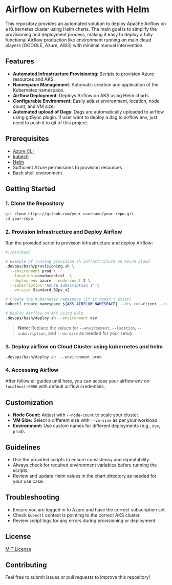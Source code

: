 # Airflow on Kubernetes with Helm

This repository provides an automated solution to deploy Apache Airflow on a Kubernetes cluster using Helm charts. The main goal is to simplify the provisioning and deployment process, making it easy to deploy a fully functional Airflow production like environment running on main cloud players (GOOGLE, Azure, AWS) with minimal manual intervention.

## Features

- **Automated Infrastructure Provisioning**: Scripts to provision Azure resources and AKS.
- **Namespace Management**: Automatic creation and application of the Kubernetes namespace.
- **Airflow Deployment**: Deploys Airflow on AKS using Helm charts.
- **Configurable Environment**: Easily adjust environment, location, node count, and VM size.
- **Automated upload of Dags**: Dags are automatically uploaded to airflow using gitSync plugin. If user want to deploy a dag to airflow env, just need to push it to git of this project.

## Prerequisites

- [Azure CLI](https://docs.microsoft.com/en-us/cli/azure/install-azure-cli)
- [kubectl](https://kubernetes.io/docs/tasks/tools/)
- [Helm](https://helm.sh/docs/intro/install/)
- Sufficient Azure permissions to provision resources
- Bash shell environment

## Getting Started

### 1. Clone the Repository

```bash
git clone https://github.com/your-username/your-repo.git
cd your-repo
```

### 2. Provision Infrastructure and Deploy Airflow

Run the provided script to provision infrastructure and deploy Airflow:

```bash
#!/bin/bash

# Exemple of running provision.sh infrastructure on Azure Cloud
.devops/bash/provisioning.sh \
  --environment prod \
  --location canadacentral  \
  --deploy-env azure --node-count 2 \
  --subscription "Azure subscription 1" \
  --vm-size Standard_B2ps_v2

# Create the Kubernetes namespace (if it doesn't exist)
kubectl create namespace ${AKS_AIRFLOW_NAMESPACE} --dry-run=client --output yaml | kubectl apply -f -

# Deploy Airflow on AKS using Helm
.devops/bash/deploy.sh --environment dev
```

> **Note:** Replace the values for `--environment`, `--location`, `--subscription`, and `--vm-size` as needed for your setup.
### 3. Deploy airflow on Cloud Cluster using kubernetes and helm
```shell
.devops/bash/deploy.sh  --environment prod
```
### 4. Accessing Airflow

After follow all guides until here, you can access your airflow env on `localhost:9090` with default airflow credentials.

## Customization

- **Node Count:** Adjust with `--node-count` to scale your cluster.
- **VM Size:** Select a different size with `--vm-size` as per your workload.
- **Environment:** Use custom names for different deployments (e.g., `dev`, `prod`).

## Guidelines

- Use the provided scripts to ensure consistency and repeatability.
- Always check for required environment variables before running the scripts.
- Review and update Helm values in the chart directory as needed for your use case.

## Troubleshooting

- Ensure you are logged in to Azure and have the correct subscription set.
- Check `kubectl` context is pointing to the correct AKS cluster.
- Review script logs for any errors during provisioning or deployment.

## License

[MIT License](LICENSE)

## Contributing

Feel free to submit issues or pull requests to improve this repository!
